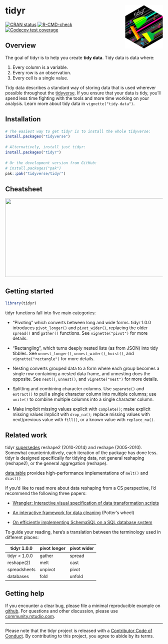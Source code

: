 
<!-- README.md is generated from README.Rmd. Please edit that file -->

# tidyr <a href="https://tidyr.tidyverse.org"><img src="man/figures/logo.png" align="right" height="138" alt="tidyr website" /></a>

<!-- badges: start -->

[![CRAN
status](https://www.r-pkg.org/badges/version/tidyr)](https://cran.r-project.org/package=tidyr)
[![R-CMD-check](https://github.com/tidyverse/tidyr/actions/workflows/R-CMD-check.yaml/badge.svg)](https://github.com/tidyverse/tidyr/actions/workflows/R-CMD-check.yaml)
[![Codecov test
coverage](https://codecov.io/gh/tidyverse/tidyr/branch/main/graph/badge.svg)](https://app.codecov.io/gh/tidyverse/tidyr?branch=main)
<!-- badges: end -->

## Overview

The goal of tidyr is to help you create **tidy data**. Tidy data is data
where:

1.  Every column is a variable.
2.  Every row is an observation.
3.  Every cell is a single value.

Tidy data describes a standard way of storing data that is used wherever
possible throughout the [tidyverse](https://www.tidyverse.org/). If you
ensure that your data is tidy, you’ll spend less time fighting with the
tools and more time working on your analysis. Learn more about tidy data
in `vignette("tidy-data")`.

## Installation

``` r
# The easiest way to get tidyr is to install the whole tidyverse:
install.packages("tidyverse")

# Alternatively, install just tidyr:
install.packages("tidyr")

# Or the development version from GitHub:
# install.packages("pak")
pak::pak("tidyverse/tidyr")
```

## Cheatsheet

<a href="https://github.com/rstudio/cheatsheets/blob/master/tidyr.pdf"><img src="https://raw.githubusercontent.com/rstudio/cheatsheets/master/pngs/thumbnails/tidyr-thumbs.png" width="630" height="252"/></a>

## Getting started

``` r
library(tidyr)
```

tidyr functions fall into five main categories:

- “Pivoting” which converts between long and wide forms. tidyr 1.0.0
  introduces `pivot_longer()` and `pivot_wider()`, replacing the older
  `spread()` and `gather()` functions. See `vignette("pivot")` for more
  details.

- “Rectangling”, which turns deeply nested lists (as from JSON) into
  tidy tibbles. See `unnest_longer()`, `unnest_wider()`, `hoist()`, and
  `vignette("rectangle")` for more details.

- Nesting converts grouped data to a form where each group becomes a
  single row containing a nested data frame, and unnesting does the
  opposite. See `nest()`, `unnest()`, and `vignette("nest")` for more
  details.

- Splitting and combining character columns. Use `separate()` and
  `extract()` to pull a single character column into multiple columns;
  use `unite()` to combine multiple columns into a single character
  column.

- Make implicit missing values explicit with `complete()`; make explicit
  missing values implicit with `drop_na()`; replace missing values with
  next/previous value with `fill()`, or a known value with
  `replace_na()`.

## Related work

tidyr
[supersedes](https://lifecycle.r-lib.org/articles/stages.html#superseded)
reshape2 (2010-2014) and reshape (2005-2010). Somewhat
counterintuitively, each iteration of the package has done less. tidyr
is designed specifically for tidying data, not general reshaping
(reshape2), or the general aggregation (reshape).

[data.table](https://rdatatable.gitlab.io/data.table) provides
high-performance implementations of `melt()` and `dcast()`

If you’d like to read more about data reshaping from a CS perspective,
I’d recommend the following three papers:

- [Wrangler: Interactive visual specification of data transformation
  scripts](http://vis.stanford.edu/papers/wrangler)

- [An interactive framework for data
  cleaning](https://www2.eecs.berkeley.edu/Pubs/TechRpts/2000/CSD-00-1110.pdf)
  (Potter’s wheel)

- [On efficiently implementing SchemaSQL on a SQL database
  system](https://www.vldb.org/conf/1999/P45.pdf)

To guide your reading, here’s a translation between the terminology used
in different places:

| tidyr 1.0.0    | pivot longer | pivot wider |
|----------------|--------------|-------------|
| tidyr \< 1.0.0 | gather       | spread      |
| reshape(2)     | melt         | cast        |
| spreadsheets   | unpivot      | pivot       |
| databases      | fold         | unfold      |

## Getting help

If you encounter a clear bug, please file a minimal reproducible example
on [github](https://github.com/tidyverse/tidyr/issues). For questions
and other discussion, please use
[community.rstudio.com](https://community.rstudio.com/).

------------------------------------------------------------------------

Please note that the tidyr project is released with a [Contributor Code
of Conduct](https://tidyr.tidyverse.org/CODE_OF_CONDUCT.html). By
contributing to this project, you agree to abide by its terms.
